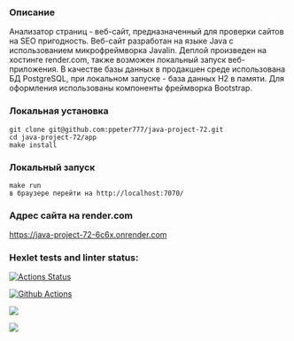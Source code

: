 ### Описание
Анализатор страниц - веб-сайт, предназначенный для проверки сайтов на SEO пригодность. Веб-сайт разработан на языке Java с использованием микрофреймворка Javalin. Деплой произведен на хостинге render.com, также возможен локальный запуск веб-приложения. В качестве базы данных в продакшен среде использована БД PostgreSQL, при локальном запуске - база данных H2 в памяти. Для оформления использованы компоненты фреймворка Bootstrap.

### Локальная установка

    git clone git@github.com:ppeter777/java-project-72.git
    cd java-project-72/app
    make install
    
### Локальный запуск
    
    make run
    в браузере перейти на http://localhost:7070/

### Адрес сайта на render.com
https://java-project-72-6c6x.onrender.com

### Hexlet tests and linter status:
[![Actions Status](https://github.com/ppeter777/java-project-72/actions/workflows/hexlet-check.yml/badge.svg)](https://github.com/ppeter777/java-project-72/actions)

[![Github Actions](https://github.com/ppeter777/java-project-72/actions/workflows/my_workflow.yml/badge.svg)](https://github.com/ppeter777/java-project-72/actions/workflows/my_workflow.yml)

<a href="https://codeclimate.com/github/ppeter777/java-project-72/maintainability"><img src="https://api.codeclimate.com/v1/badges/ddadaeaa321242c5cfa6/maintainability" /></a>

<a href="https://codeclimate.com/github/ppeter777/java-project-72/test_coverage"><img src="https://api.codeclimate.com/v1/badges/ddadaeaa321242c5cfa6/test_coverage" /></a>


